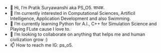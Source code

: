 - 👋 Hi, I’m Pratik Suryawanshi aka PS_O5. साधक.
- 👀 I’m currently interested in Computational Sciences, Artificil Intelligence, Application Development and also Swimming.
- 🌱 I’m currently learning Python for A.I., C++ for Simulation Science and Playing FLute cause I love to.
- 💞️ I’m looking to collaborate on anything that helps me and human civilization grow :)
- 📫 How to reach me IG: ps_o5.

<!---
PS-O5/PS-O5 is a ✨ special ✨ repository because its `README.md` (this file) appears on your GitHub profile.
You can click the Preview link to take a look at your changes.
--->
